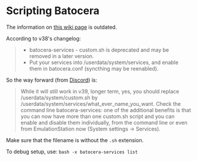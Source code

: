 # Scripting Batocera

The information on [this wiki page](https://wiki.batocera.org/launch_a_script) is outdated.

According to v38's changelog:

> * batocera-services - custom.sh is deprecated and may be removed in a later version.
> * Put your services into /userdata/system/services, and enable them in batocera.conf (syncthing may be reenabled).

So the way forward (from [Discord](https://discord.com/channels/357518249883205632/524321176068161554/1275190863332642900)) is:

> While it will still work in v39, longer term, yes, you should replace /userdata/system/custom.sh by /userdata/system/services/what_ever_name_you_want. Check the command line batocera-services: one of the additional benefits is that you can now have more than one custom.sh script and you can enable and disable them individually, from the command line or even from EmulationStation now (System settings -> Services).

Make sure that the filename is without the `.sh` extension.

To debug setup, use: `bash -x batocera-services list`
